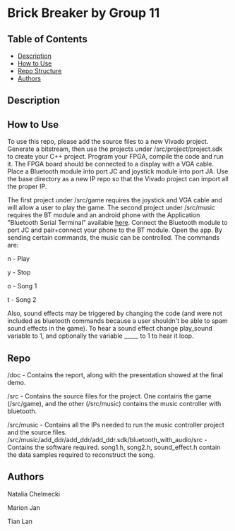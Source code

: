 # Brick Breaker by Group 11

## Table of Contents  
* [Description](#Description)  
* [How to Use](#How-to-use)
* [Repo Structure](#Repo)
* [Authors](#Authors)

## Description

## How to Use 
To use this repo, please add the source files to a new Vivado project. Generate a bitstream, then use the projects under /src/project/project.sdk to create your C++ project.
Program your FPGA, compile the code and run it. The FPGA board should be connected to a display with a VGA cable. Place a Bluetooth module into port JC and 
joystick module into port JA. Use the base directory as a new IP repo so that the Vivado project can import all the proper IP.

The first project under /src/game requires the joystick and VGA cable and will allow a user to play the game.
The second project under /src/music requires the BT module and an android phone with the Application "Bluetooth Serial Terminal" available [here](https://play.google.com/store/apps/details?id=de.kai_morich.serial_bluetooth_terminal).
Connect the Bluetooth module to port JC and pair+connect your phone to the BT module. Open the app. By sending certain commands, the music can be controlled. The commands are:

n - Play

y - Stop

o - Song 1

t - Song 2

  Also, sound effects may be triggered by changing the code (and were not included as bluetooth commands because a user shouldn't be able to spam sound effects in the game). To hear a sound effect change play_sound variable to 1, and optionally the variable _____ to 1 to hear it loop.

## Repo
/doc - Contains the report, along with the presentation showed at the final demo.

/src - Contains the source files for the project. One contains the game (/src/game), and the other (/src/music) contains the music controller with bluetooth.

/src/music - Contains all the IPs needed to run the music controller project and the source files. 
/src/music/add_ddr/add_ddr/add_ddr.sdk/bluetooth_with_audio/src - Contains the software required. song1.h, song2.h, sound_effect.h contain the data samples required to reconstruct the song.

## Authors

Natalia Chelmecki

Marion Jan

Tian Lan
